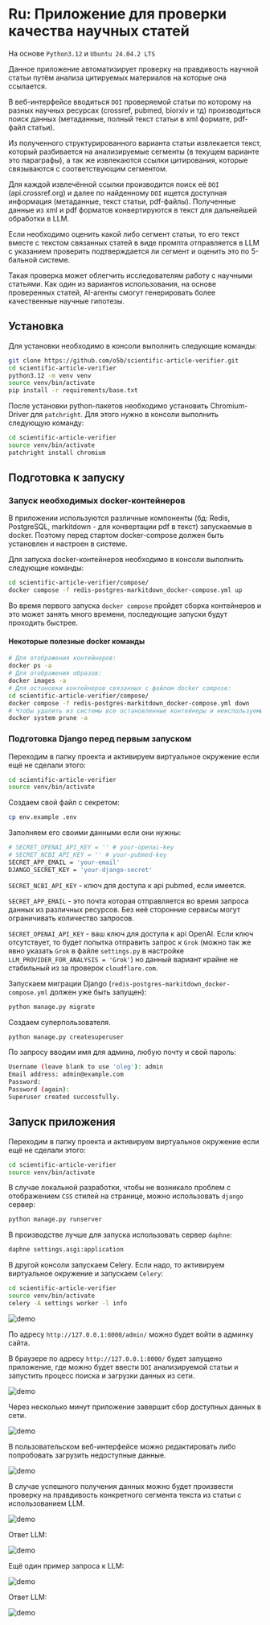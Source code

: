 # Ru: Приложение для проверки качества научных статей

На основе `Python3.12` и `Ubuntu 24.04.2 LTS`

Данное приложение автоматизирует проверку на правдивость научной статьи путём анализа цитируемых материалов на которые она ссылается.

В веб-интерфейсе вводиться `DOI` проверяемой статьи по которому на разных научных ресурсах (crossref, pubmed, biorxiv и тд) производиться поиск данных (метаданные, полный текст статьи в xml формате, pdf-файл статьи).

Из полученного структурированного варианта статьи извлекается текст, который разбивается на анализируемые сегменты (в текущем варианте это параграфы), а так же извлекаются ссылки цитирования, которые связываются с соответствующим сегментом.

Для каждой извлечённой ссылки производится поиск её `DOI` (api.crossref.org) и далее по найденному `DOI` ищется доступная информация (метаданные, текст статьи, pdf-файлы). Полученные данные из xml и pdf форматов конвертируются в текст для дальнейшей обработки в LLM.

Если необходимо оценить какой либо сегмент статьи, то его текст вместе с текстом связанных статей в виде промпта отправляется в LLM с указанием проверить подтверждается ли сегмент и оценить это по 5-бальной системе.

Такая проверка может облегчить исследователям работу с научными статьями. Как один из вариантов использования, на основе проверенных статей, AI-агенты смогут генерировать более качественные научные гипотезы.

## Установка

Для установки необходимо в консоли выполнить следующие команды:

```bash
git clone https://github.com/o5b/scientific-article-verifier.git
cd scientific-article-verifier
python3.12 -m venv venv
source venv/bin/activate
pip install -r requirements/base.txt
```

После установки python-пакетов необходимо установить Chromium-Driver для `patchright`. Для этого нужно в консоли выполнить следующую команду:

```bash
cd scientific-article-verifier
source venv/bin/activate
patchright install chromium

```

## Подготовка к запуску

### Запуск необходимых docker-контейнеров

В приложении используются различные компоненты (бд: Redis, PostgreSQL, markitdown - для конвертации pdf в текст) запускаемые в docker. Поэтому перед стартом docker-compose должен быть установлен и настроен в системе.

Для запуска docker-контейнеров необходимо в консоли выполнить следующие команды:

```bash
cd scientific-article-verifier/compose/
docker compose -f redis-postgres-markitdown_docker-compose.yml up
```

Во время первого запуска `docker compose` пройдет сборка контейнеров и это может занять много времени, последующие запуски будут проходить быстрее.

#### Некоторые полезные docker команды

```bash
# Для отображения контейнеров:
docker ps -a
# Для отображения образов:
docker images -a
# Для остановки контейнеров связанных с файлом docker compose:
cd scientific-article-verifier/compose/
docker compose -f redis-postgres-markitdown_docker-compose.yml down
# Чтобы удалить из системы все остановленные контейнеры и неиспользуемые образы:
docker system prune -a
```

### Подготовка Django перед первым запуском

Переходим в папку проекта и активируем виртуальное окружение если ещё не сделали этого:

```bash
cd scientific-article-verifier
source venv/bin/activate
```

Создаем свой файл с секретом:

```bash
cp env.example .env
```

Заполняем его своими данными если они нужны:

```bash
# SECRET_OPENAI_API_KEY = '' # your-openai-key
# SECRET_NCBI_API_KEY = '' # your-pubmed-key
SECRET_APP_EMAIL = 'your-email'
DJANGO_SECRET_KEY = 'your-django-secret'
```

`SECRET_NCBI_API_KEY` - ключ для доступа к api pubmed, если имеется.

`SECRET_APP_EMAIL` - это почта которая отправляется во время запроса данных из различных ресурсов. Без неё сторонние сервисы могут ограничивать количество запросов.

`SECRET_OPENAI_API_KEY` - ваш ключ для доступа к api OpenAI. Если ключ отсутствует, то будет попытка отправить запрос к `Grok` (можно так же явно указать `Grok` в файле `settings.py` в настройке `LLM_PROVIDER_FOR_ANALYSIS = 'Grok'`) но данный вариант крайне не стабильный из за проверок `cloudflare.com`.

Запускаем миграции Django (`redis-postgres-markitdown_docker-compose.yml` должен уже быть запущен):

```bash
python manage.py migrate
```

Создаем суперпользователя.

```bash
python manage.py createsuperuser
```

По запросу вводим имя для админа, любую почту и свой пароль:

```bash
Username (leave blank to use 'oleg'): admin
Email address: admin@example.com
Password:
Password (again):
Superuser created successfully.
```

## Запуск приложения

Переходим в папку проекта и активируем виртуальное окружение если ещё не сделали этого:

```bash
cd scientific-article-verifier
source venv/bin/activate
```

В случае локальной разработки, чтобы не возникало проблем с отображением `CSS` стилей на странице, можно использовать `django` сервер:

```bash
python manage.py runserver
```

В производстве лучше для запуска использовать сервер `daphne`:

```bash
daphne settings.asgi:application
```

В другой консоли запускаем Celery.
Если надо, то активируем виртуальное окружение и запускаем `Celery`:

```bash
cd scientific-article-verifier
source venv/bin/activate
celery -A settings worker -l info
```

![demo](docs/demo/app-start.gif)

По адресу `http://127.0.0.1:8000/admin/` можно будет войти в админку сайта.

В браузере по адресу `http://127.0.0.1:8000/` будет запущено приложение, где можно будет ввести `DOI` анализируемой статьи и запустить процесс поиска и загрузки данных из сети.

![demo](docs/demo/doi-start.gif)

Через несколько минут приложение завершит сбор доступных данных в сети.

![demo](docs/demo/doi-stop.gif)

В пользовательском веб-интерфейсе можно редактировать либо попробовать загрузить недоступные данные.

![demo](docs/demo/references-1.gif)

В случае успешного получения данных можно будет произвести проверку на правдивость конкретного сегмента текста из статьи с использованием LLM.

![demo](docs/demo/llm-analysis-1.gif)

Ответ LLM:

![demo](docs/images/llm-analysis-1.jpg)

Ещё один пример запроса к LLM:

![demo](docs/demo/llm-analysis-2.gif)

Ответ LLM:

![demo](docs/images/llm-analysis-2.jpg)